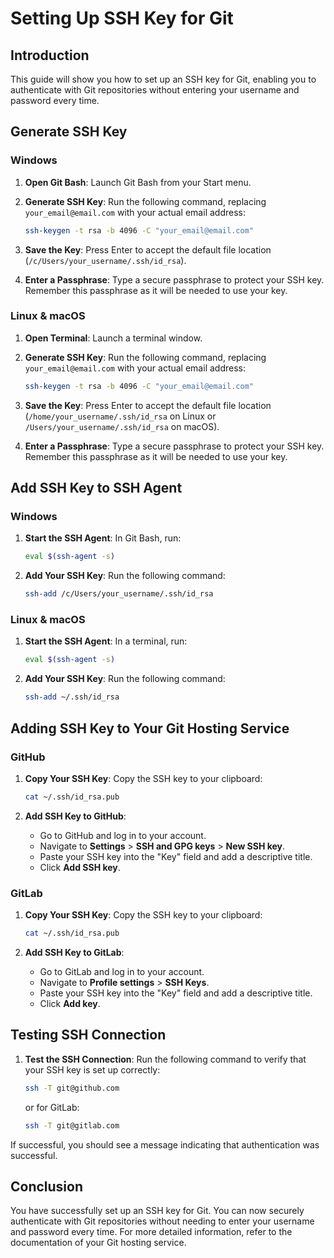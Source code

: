 # Setting Up SSH Key for Git

## Introduction

This guide will show you how to set up an SSH key for Git, enabling you to authenticate with Git repositories without entering your username and password every time.

## Generate SSH Key

### Windows

1. **Open Git Bash**: Launch Git Bash from your Start menu.
2. **Generate SSH Key**: Run the following command, replacing `your_email@email.com` with your actual email address:

   ```bash
   ssh-keygen -t rsa -b 4096 -C "your_email@email.com"
   ```

3. **Save the Key**: Press Enter to accept the default file location (`/c/Users/your_username/.ssh/id_rsa`).
4. **Enter a Passphrase**: Type a secure passphrase to protect your SSH key. Remember this passphrase as it will be needed to use your key.

### Linux & macOS

1. **Open Terminal**: Launch a terminal window.
2. **Generate SSH Key**: Run the following command, replacing `your_email@email.com` with your actual email address:

   ```bash
   ssh-keygen -t rsa -b 4096 -C "your_email@email.com"
   ```

3. **Save the Key**: Press Enter to accept the default file location (`/home/your_username/.ssh/id_rsa` on Linux or `/Users/your_username/.ssh/id_rsa` on macOS).
4. **Enter a Passphrase**: Type a secure passphrase to protect your SSH key. Remember this passphrase as it will be needed to use your key.

## Add SSH Key to SSH Agent

### Windows

1. **Start the SSH Agent**: In Git Bash, run:

   ```bash
   eval $(ssh-agent -s)
   ```

2. **Add Your SSH Key**: Run the following command:

   ```bash
   ssh-add /c/Users/your_username/.ssh/id_rsa
   ```

### Linux & macOS

1. **Start the SSH Agent**: In a terminal, run:

   ```bash
   eval $(ssh-agent -s)
   ```

2. **Add Your SSH Key**: Run the following command:

   ```bash
   ssh-add ~/.ssh/id_rsa
   ```

## Adding SSH Key to Your Git Hosting Service

### GitHub

1. **Copy Your SSH Key**: Copy the SSH key to your clipboard:

   ```bash
   cat ~/.ssh/id_rsa.pub
   ```

2. **Add SSH Key to GitHub**:
   - Go to GitHub and log in to your account.
   - Navigate to **Settings** > **SSH and GPG keys** > **New SSH key**.
   - Paste your SSH key into the "Key" field and add a descriptive title.
   - Click **Add SSH key**.

### GitLab

1. **Copy Your SSH Key**: Copy the SSH key to your clipboard:

   ```bash
   cat ~/.ssh/id_rsa.pub
   ```

2. **Add SSH Key to GitLab**:
   - Go to GitLab and log in to your account.
   - Navigate to **Profile settings** > **SSH Keys**.
   - Paste your SSH key into the "Key" field and add a descriptive title.
   - Click **Add key**.

## Testing SSH Connection

1. **Test the SSH Connection**: Run the following command to verify that your SSH key is set up correctly:

   ```bash
   ssh -T git@github.com
   ```

   or for GitLab:

   ```bash
   ssh -T git@gitlab.com
   ```

If successful, you should see a message indicating that authentication was successful.

## Conclusion

You have successfully set up an SSH key for Git. You can now securely authenticate with Git repositories without needing to enter your username and password every time. For more detailed information, refer to the documentation of your Git hosting service.
